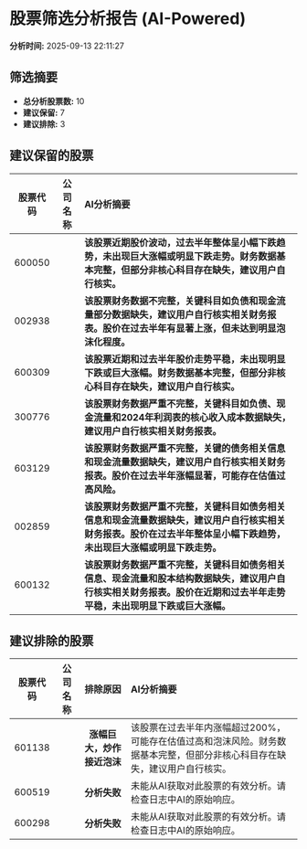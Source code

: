 # 股票筛选分析报告 (AI-Powered)

**分析时间:** 2025-09-13 22:11:27

## 筛选摘要

- **总分析股票数:** 10
- **建议保留:** 7
- **建议排除:** 3

## 建议保留的股票

| 股票代码 | 公司名称 | AI分析摘要 |
|:---:|:---:|:---|
| 600050 |  | **该股票近期股价波动，过去半年整体呈小幅下跌趋势，未出现巨大涨幅或明显下跌走势。财务数据基本完整，但部分非核心科目存在缺失，建议用户自行核实。** |
| 002938 |  | **该股票财务数据不完整，关键科目如负债和现金流量部分数据缺失，建议用户自行核实相关财务报表。股价在过去半年有显著上涨，但未达到明显泡沫化程度。** |
| 600309 |  | **该股票近期和过去半年股价走势平稳，未出现明显下跌或巨大涨幅。财务数据基本完整，但部分非核心科目存在缺失，建议用户自行核实。** |
| 300776 |  | **该股票财务数据严重不完整，关键科目如负债、现金流量和2024年利润表的核心收入成本数据缺失，建议用户自行核实相关财务报表。** |
| 603129 |  | **该股票财务数据严重不完整，关键的债务相关信息和现金流量数据缺失，建议用户自行核实相关财务报表。股价在过去半年涨幅显著，可能存在估值过高风险。** |
| 002859 |  | **该股票财务数据严重不完整，关键科目如债务相关信息和现金流量数据缺失，建议用户自行核实相关财务报表。股价在过去半年整体呈小幅下跌趋势，未出现巨大涨幅或明显下跌走势。** |
| 600132 |  | **该股票财务数据严重不完整，关键科目如债务相关信息、现金流量和股本结构数据缺失，建议用户自行核实相关财务报表。股价在近期和过去半年走势平稳，未出现明显下跌或巨大涨幅。** |

## 建议排除的股票

| 股票代码 | 公司名称 | 排除原因 | AI分析摘要 |
|:---:|:---:|:---:|:---|
| 601138 |  | **涨幅巨大，炒作接近泡沫** | 该股票在过去半年内涨幅超过200%，可能存在估值过高和泡沫风险。财务数据基本完整，但部分非核心科目存在缺失，建议用户自行核实。 |
| 600519 |  | **分析失败** | 未能从AI获取对此股票的有效分析。请检查日志中AI的原始响应。 |
| 600298 |  | **分析失败** | 未能从AI获取对此股票的有效分析。请检查日志中AI的原始响应。 |
